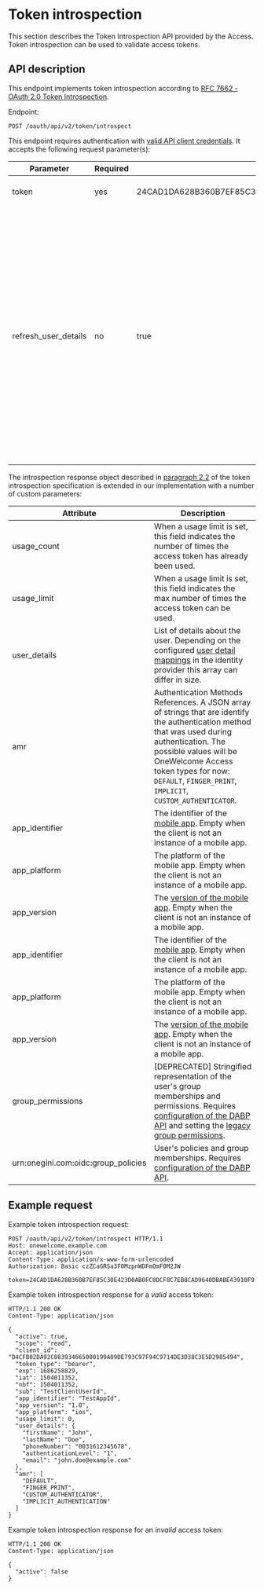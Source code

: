 # Token introspection

This section describes the Token Introspection API provided by the Access. Token introspection can be used to validate access tokens.

## API description

This endpoint implements token introspection according to [RFC 7662 - OAuth 2.0 Token Introspection](https://tools.ietf.org/html/rfc7662).

Endpoint:
```http
POST /oauth/api/v2/token/introspect
```

This endpoint requires authentication with [valid API client credentials](../topics/technical-app-management/api-configuration/api-configuration.md). It accepts the following request parameter(s):

| Parameter            | Required | Example value | Description
|----------------------|----------|---------------|---------------------------------------------------------------------------------------------------------
| token                | yes      | 24CAD1DA628B360B7EF85C30E423D0AB0FC0DCF8C7EB8CAD9640DBABE43910F9 | The value of the access token
| refresh_user_details | no       |  true         | The properties of the `user_details` object from the [user info endpoint](../topics/general-app-config/identity-providers/identity-providers.md#configure-user-info-endpoint) are cached after the first request. Use this parameter to force fetching the user details again from the user info endpoint. Performance may decrease when you add this parameter to every request.  


The introspection response object described in [paragraph 2.2](https://tools.ietf.org/html/rfc7662#section-2.2) of the token introspection specification is extended in our implementation with a number of custom parameters:


| Attribute                           | Description
|-------------------------------------|------------
| usage_count                         | When a usage limit is set, this field indicates the number of times the access token has already been used.
| usage_limit                         | When a usage limit is set, this field indicates the max number of times the access token can be used.
| user_details                        | List of details about the user. Depending on the configured [user detail mappings](../topics/general-app-config/identity-providers/identity-providers.md#attribute-mapping) in the identity provider this array can differ in size.                           |
| amr                                 | Authentication Methods References. A JSON array of strings that are identify the authentication method that was used during authentication. The possible values will be OneWelcome Access token types for now: `DEFAULT`, `FINGER_PRINT`, `IMPLICIT`, `CUSTOM_AUTHENTICATOR`.
| app_identifier                      | The identifier of the [mobile app](../topics/mobile-apps/index.md). Empty when the client is not an instance of a mobile app.
| app_platform                        | The platform of the mobile app. Empty when the client is not an instance of a mobile app.
| app_version                         | The [version of the mobile app](../topics/mobile-apps/app-configuration/app-version-management.md). Empty when the client is not an instance of a mobile app.
| app_identifier                      | The identifier of the [mobile app](../topics/mobile-apps/index.md). Empty when the client is not an instance of a mobile app.
| app_platform                        | The platform of the mobile app. Empty when the client is not an instance of a mobile app.
| app_version                         | The [version of the mobile app](../topics/mobile-apps/app-configuration/app-version-management.md). Empty when the client is not an instance of a mobile app.
| group_permissions                   | [DEPRECATED] Stringified representation of the user's group memberships and permissions. Requires [configuration of the DABP API](../topics/dum-report/index.md) and setting the [legacy group permissions](../topics/web-clients/web-client-configuration.md).
| urn:onegini.com:oidc:group_policies | User's policies and group memberships. Requires [configuration of the DABP API](../topics/dum-report/index.md).

## Example request

Example token introspection request:
```http
POST /oauth/api/v2/token/introspect HTTP/1.1
Host: onewelcome.example.com
Accept: application/json
Content-Type: application/x-www-form-urlencoded
Authorization: Basic czZCaGRSa3F0MzpnWDFmQmF0M2JW

token=24CAD1DA628B360B7EF85C30E423D0AB0FC0DCF8C7EB8CAD9640DBABE43910F9
```

Example token introspection response for a _valid_ access token:
```http
HTTP/1.1 200 OK
Content-Type: application/json

{
  "active": true,
  "scope": "read",
  "client_id": "D4CFB02DA92C083934665000199A09DE793C97F94C9714DE3D38C3E5D2985494",
  "token_type": "bearer",
  "exp": 1686258829,
  "iat": 1504011352,
  "nbf": 1504011352,
  "sub": "TestClientUserId",
  "app_identifier": "TestAppId",
  "app_version": "1.0",
  "app_platform": "ios",
  "usage_limit": 0,
  "user_details": {
    "firstName": "John",
    "lastName": "Doe",
    "phoneNumber": "0031612345678",
    "authenticationLevel": "1",
    "email": "john.doe@example.com"
  },
  "amr": [
    "DEFAULT",
    "FINGER_PRINT",
    "CUSTOM_AUTHENTICATOR",
    "IMPLICIT_AUTHENTICATION"
  ]
}
```

Example token introspection response for an _invalid_ access token:
```http
HTTP/1.1 200 OK
Content-Type: application/json

{
  "active": false
}
```
